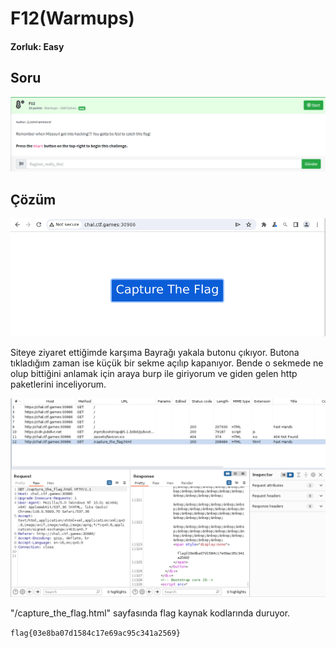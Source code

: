 # F12(Warmups)
#### Zorluk: Easy

## Soru 
![Soru](https://github.com/K4lender/HuntressCTF23_WriteUps/blob/main/Warmups/F12/Screenshot_1.png)

## Çözüm
![](https://github.com/K4lender/HuntressCTF23_WriteUps/blob/main/Warmups/F12/Screenshot_2.png)

Siteye ziyaret ettiğimde karşıma Bayrağı yakala butonu çıkıyor. Butona tıkladığım zaman ise küçük bir sekme açılıp kapanıyor. Bende o sekmede ne olup bittiğini anlamak için araya burp ile giriyorum ve giden gelen http paketlerini inceliyorum.

![](https://github.com/K4lender/HuntressCTF23_WriteUps/blob/main/Warmups/F12/Screenshot_3.png)

"/capture_the_flag.html" sayfasında flag kaynak kodlarında duruyor.

```flag{03e8ba07d1584c17e69ac95c341a2569}```

